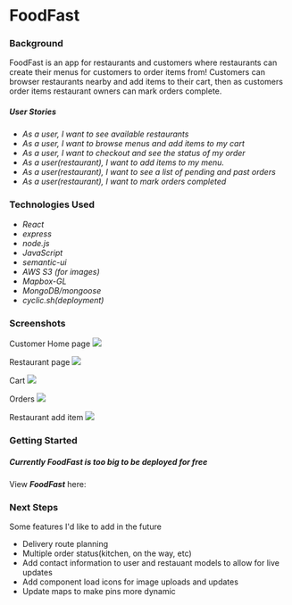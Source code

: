 <h1>FoodFast</h1>

<h3>Background</h3>

FoodFast is an app for restaurants and customers where restaurants can create their menus for customers to order items from! Customers can browser restaurants nearby and add items to their cart, then as customers order items restaurant owners can mark orders complete.

<h5>User Stories</h5>
<ul>
    <li><em>As a user, I want to see available restaurants</em></li>
    <li><em>As a user, I want to browse menus and add items to my cart</em></li>
    <li><em>As a user, I want to checkout and see the status of my order</em></li>
    <li><em>As a user(restaurant), I want to add items to my menu.</em></li>
    <li><em>As a user(restaurant), I want to see a list of pending and past orders</em></li>
    <li><em>As a user(restaurant), I want to mark orders completed</em></li>
</ul>

<h3>Technologies Used</h3>
<ul>
    <li><em>React</em></li>
    <li><em>express</em></li>
    <li><em>node.js</em></li>
    <li><em>JavaScript</em></li>
    <li><em>semantic-ui</em></li>
    <li><em>AWS S3 (for images)</em></li>
    <li><em>Mapbox-GL</em></li>
    <li><em>MongoDB/mongoose</em></li>
    <li><em>cyclic.sh(deployment)</em></li>
</ul>

<h3>Screenshots</h3>

Customer Home page
<img src="https://i.imgur.com/fFyf3vA.png">

Restaurant page
<img src="https://i.imgur.com/i3cKPP3.png">

Cart 
<img src="https://i.imgur.com/x2k72D8.png">

Orders
<img src="https://i.imgur.com/JZUOICG.png">

Restaurant add item 
<img src="https://i.imgur.com/pDGnpWc.png">



<h3>Getting Started</h3>

<h5>Currently FoodFast is too big to be deployed for free</h5>
View <strong><em>FoodFast</em></strong> here: 


<h3>Next Steps</h3>

Some features I'd like to add in the future 
<ul>
    <li>Delivery route planning</li>
    <li>Multiple order status(kitchen, on the way, etc)</li>
    <li>Add contact information to user and restauant models to allow for live updates</li>
    <li>Add component load icons for image uploads and updates</li>
    <li>Update maps to make pins more dynamic</li>
</ul>